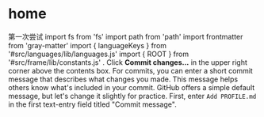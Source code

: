# home
第一次尝试
import fs from 'fs'
import path from 'path'
import frontmatter from 'gray-matter'
import { languageKeys } from '#src/languages/lib/languages.js'
import { ROOT } from '#src/frame/lib/constants.js'
. Click **Commit changes...** in the upper right corner above the contents box. For commits, you can enter a short commit message that describes what changes you made. This message helps others know what's included in your commit. GitHub offers a simple default message, but let's change it slightly for practice. First, enter `Add PROFILE.md` in the first text-entry field titled "Commit message".
